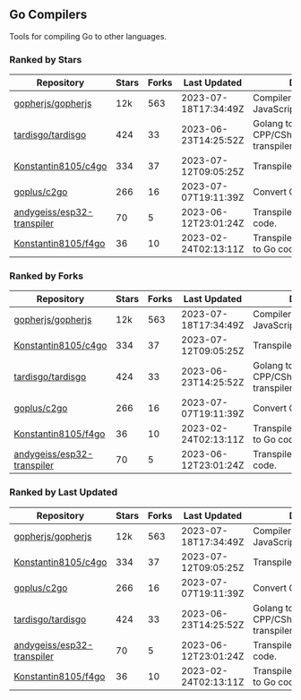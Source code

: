## Go Compilers

Tools for compiling Go to other languages.

### Ranked by Stars

| Repository | Stars | Forks | Last Updated | Description | 
|------------|-------|-------|--------------|-------------|
| [gopherjs/gopherjs](https://github.com/gopherjs/gopherjs) | 12k | 563 | 2023-07-18T17:34:49Z |  Compiler from Go to JavaScript. |
| [tardisgo/tardisgo](https://github.com/tardisgo/tardisgo) | 424 | 33 | 2023-06-23T14:25:52Z |  Golang to Haxe to CPP/CSharp/Java/JavaScript transpiler. |
| [Konstantin8105/c4go](https://github.com/Konstantin8105/c4go) | 334 | 37 | 2023-07-12T09:05:25Z |  Transpile C code to Go code. |
| [goplus/c2go](https://github.com/goplus/c2go) | 266 | 16 | 2023-07-07T19:11:39Z |  Convert C code to Go code. |
| [andygeiss/esp32-transpiler](https://github.com/andygeiss/esp32-transpiler) | 70 | 5 | 2023-06-12T23:01:24Z |  Transpile Go into Arduino code. |
| [Konstantin8105/f4go](https://github.com/Konstantin8105/f4go) | 36 | 10 | 2023-02-24T02:13:11Z |  Transpile FORTRAN 77 code to Go code. |

### Ranked by Forks

| Repository | Stars | Forks | Last Updated | Description | 
|------------|-------|-------|--------------|-------------|
| [gopherjs/gopherjs](https://github.com/gopherjs/gopherjs) | 12k | 563 | 2023-07-18T17:34:49Z |  Compiler from Go to JavaScript. |
| [Konstantin8105/c4go](https://github.com/Konstantin8105/c4go) | 334 | 37 | 2023-07-12T09:05:25Z |  Transpile C code to Go code. |
| [tardisgo/tardisgo](https://github.com/tardisgo/tardisgo) | 424 | 33 | 2023-06-23T14:25:52Z |  Golang to Haxe to CPP/CSharp/Java/JavaScript transpiler. |
| [goplus/c2go](https://github.com/goplus/c2go) | 266 | 16 | 2023-07-07T19:11:39Z |  Convert C code to Go code. |
| [Konstantin8105/f4go](https://github.com/Konstantin8105/f4go) | 36 | 10 | 2023-02-24T02:13:11Z |  Transpile FORTRAN 77 code to Go code. |
| [andygeiss/esp32-transpiler](https://github.com/andygeiss/esp32-transpiler) | 70 | 5 | 2023-06-12T23:01:24Z |  Transpile Go into Arduino code. |

### Ranked by Last Updated

| Repository | Stars | Forks | Last Updated | Description | 
|------------|-------|-------|--------------|-------------|
| [gopherjs/gopherjs](https://github.com/gopherjs/gopherjs) | 12k | 563 | 2023-07-18T17:34:49Z |  Compiler from Go to JavaScript. |
| [Konstantin8105/c4go](https://github.com/Konstantin8105/c4go) | 334 | 37 | 2023-07-12T09:05:25Z |  Transpile C code to Go code. |
| [goplus/c2go](https://github.com/goplus/c2go) | 266 | 16 | 2023-07-07T19:11:39Z |  Convert C code to Go code. |
| [tardisgo/tardisgo](https://github.com/tardisgo/tardisgo) | 424 | 33 | 2023-06-23T14:25:52Z |  Golang to Haxe to CPP/CSharp/Java/JavaScript transpiler. |
| [andygeiss/esp32-transpiler](https://github.com/andygeiss/esp32-transpiler) | 70 | 5 | 2023-06-12T23:01:24Z |  Transpile Go into Arduino code. |
| [Konstantin8105/f4go](https://github.com/Konstantin8105/f4go) | 36 | 10 | 2023-02-24T02:13:11Z |  Transpile FORTRAN 77 code to Go code. |

